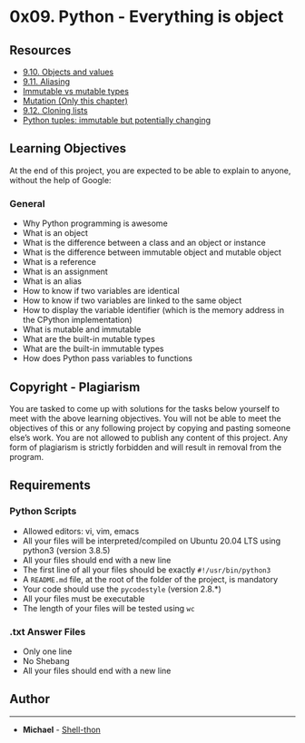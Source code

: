 # 0x09. Python - Everything is object

## Resources

- [9.10. Objects and values](https://docs.python.org/3.8/reference/datamodel.html#objects-values-and-types)
- [9.11. Aliasing](https://docs.python.org/3.8/reference/datamodel.html#aliasing)
- [Immutable vs mutable types](https://docs.python.org/3.8/glossary.html#term-immutable)
- [Mutation (Only this chapter)](https://docs.python.org/3.8/reference/datamodel.html#objects-mutable-and-immutable)
- [9.12. Cloning lists](https://docs.python.org/3.8/reference/datamodel.html#objects-copy)
- [Python tuples: immutable but potentially changing](https://docs.python.org/3/tutorial/datastructures.html#tuples-and-sequences)

## Learning Objectives

At the end of this project, you are expected to be able to explain to anyone, without the help of Google:

### General
- Why Python programming is awesome
- What is an object
- What is the difference between a class and an object or instance
- What is the difference between immutable object and mutable object
- What is a reference
- What is an assignment
- What is an alias
- How to know if two variables are identical
- How to know if two variables are linked to the same object
- How to display the variable identifier (which is the memory address in the CPython implementation)
- What is mutable and immutable
- What are the built-in mutable types
- What are the built-in immutable types
- How does Python pass variables to functions

## Copyright - Plagiarism

You are tasked to come up with solutions for the tasks below yourself to meet with the above learning objectives. You will not be able to meet the objectives of this or any following project by copying and pasting someone else’s work. You are not allowed to publish any content of this project. Any form of plagiarism is strictly forbidden and will result in removal from the program.

## Requirements

### Python Scripts
- Allowed editors: vi, vim, emacs
- All your files will be interpreted/compiled on Ubuntu 20.04 LTS using python3 (version 3.8.5)
- All your files should end with a new line
- The first line of all your files should be exactly `#!/usr/bin/python3`
- A `README.md` file, at the root of the folder of the project, is mandatory
- Your code should use the `pycodestyle` (version 2.8.*)
- All your files must be executable
- The length of your files will be tested using `wc`

### .txt Answer Files
- Only one line
- No Shebang
- All your files should end with a new line

## Author

---

* **Michael** - [Shell-thon](https://github.com/Shell-thon)
